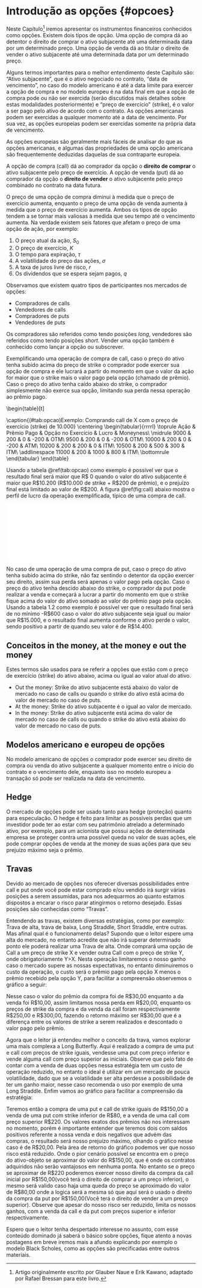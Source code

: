 # Introdução as opções {#opcoes}



Neste Capítulo[^11] iremos apresentar os instrumentos financeiros conhecidos como opções. Existem dois tipos de opção. Uma opção de compra dá ao detentor o direito de comprar o ativo subjacente até uma determinada data por um determinado preço. Uma opção de venda dá ao titular o direito de vender o ativo subjacente até uma determinada data por um determinado preço.

Alguns termos importantes para o melhor entendimento deste Capítulo são: “Ativo subjacente”, que é o ativo negociado no contrato, “data de vencimento”, no caso do modelo americano é até a data limite para exercer a opção de compra e no modelo europeu é na data final em que a opção de compra pode ou não ser exercida (serão discutidos mais detalhes sobre estas modalidades posteriormente) e “preço de exercício” (strike), é o valor a ser pago pelo ativo de acordo com o contrato. As opções americanas podem ser exercidas a qualquer momento até a data de vencimento. Por sua vez, as opções europeias podem ser exercidas somente na própria data de vencimento.

As opções europeias são geralmente mais fáceis de analisar do que as opções americanas, e algumas das propriedades de uma opção americana são frequentemente deduzidas daquelas de sua contraparte europeia.

A opção de compra (call) dá ao comprador da opção o **direito de comprar** o ativo subjacente pelo preço de exercício. A opção de venda (put) dá ao comprador da opção o **direito de vender** o ativo subjacente pelo preço combinado no contrato na data futura.

O preço de uma opção de compra diminui à medida que o preço de exercício
aumenta, enquanto o preço de uma opção de venda aumenta à medida que o preço de
exercício aumenta. Ambos os tipos de opção tendem a se tornar mais valiosas à medida que seu tempo até o vencimento aumenta. Na verdade existem seis fatores que afetam o preço de uma opção de ação, por exemplo:

1. O preço atual da ação, $S_0$
2. O preço de exercício, $K$
3. O tempo para expiração, $\tau$
4. A volatilidade do preço das ações, $\sigma$
5. A taxa de juros livre de risco, $r$
6. Os dividendos que se espera sejam pagos, $q$

Observamos que existem quatro tipos de participantes nos mercados de opções:

- Compradores de calls
- Vendedores de calls
- Compradores de puts
- Vendedores de puts

Os compradores são referidos como tendo posições _long_, vendedores são referidos
como tendo posições _short_. Vender uma opção também é conhecido como lançar a opção ou subscrever.

Exemplificando uma operação de compra de call, caso o preço do ativo tenha subido acima do preço de strike o comprador pode exercer sua opção de compra e ele lucrará a partir do momento em que o valor da ação for maior que o strike mais o valor pago pela opção (chamado de prêmio). Caso o preço do ativo tenha caído abaixo do strike, o comprador simplesmente não exerce sua opção, limitando sua perda nessa operação ao prêmio pago. 

\begin{table}[t]

\caption{(\#tab:opcao)Exemplo: Comprando call de X com o preço de exercício (strike) de 10.000}
\centering
\begin{tabular}{rrrrl}
\toprule
Ação & Prêmio Pago & Opção no Exercício & Lucro & Moneyness\\
\midrule
9000 & 200 & 0 & -200 & OTM\\
9500 & 200 & 0 & -200 & OTM\\
10000 & 200 & 0 & -200 & ATM\\
10200 & 200 & 200 & 0 & ITM\\
10500 & 200 & 500 & 300 & ITM\\
\addlinespace
11000 & 200 & 1000 & 800 & ITM\\
\bottomrule
\end{tabular}
\end{table}

Usando a tabela \@ref(tab:opcao) como exemplo é possível ver que o resultado final será maior que R\$ 0 quando o valor do ativo subjacente é maior que R\$10.200 (R\$10.000 de strike + R\$200 de prêmio), e o prejuízo final está limitado ao valor de R\$200. A figura \@ref(fig:call) abaixo mostra o perfil de lucro da operação exemplificada, típico de uma compra de call.

![(\#fig:call)Perfil de lucro típico de uma compra de call.](01-introducao-as-opcoes_files/figure-latex/call-1.pdf) 

No caso de uma operação de uma compra de put, caso o preço do ativo tenha subido acima do strike, não faz sentindo o detentor da opção exercer seu direito, assim sua perda será apenas o valor pago pela opção. Caso o preço do ativo tenha descido abaixo do strike, o comprador da put pode realizar a venda e começará a lucrar a partir do momento em que o strike fique acima do valor do ativo somado ao valor do prêmio pago pela opção. Usando a tabela 1.2 como exemplo é possível ver que o resultado final será de no mínimo -R\$600 caso o valor do ativo subjacente seja igual ou maior que R\$15.000, e o resultado final aumenta conforme o ativo perde o valor, sendo positivo a partir de quando seu valor é de R\$14.400.

## Conceitos in the money, at the money e out the money

Estes termos são usados para se referir a opções que estão com o preço de exercício (strike) do ativo abaixo, acima ou igual ao valor atual do ativo.

- Out the money: Strike do ativo subjacente está abaixo do valor de mercado no caso de calls ou quando o strike do ativo está acima do valor de mercado no caso de puts.   
- At the money: Strike do ativo subjacente é o igual ao valor de mercado.
- In the money: Strike do ativo subjacente está acima do valor de mercado no caso de calls ou quando o strike do ativo está abaixo do valor de mercado no caso de puts.

## Modelos americano e europeu de opções

No modelo americano de opções o comprador pode exercer seu direito de compra ou venda do ativo subjacente a qualquer momento entre o início do contrato e o vencimento dele, enquanto isso no modelo europeu a transação só pode ser realizada na data de vencimento.

## Hedge 

O mercado de opções pode ser usado tanto para hedge (proteção) quanto para especulação. O hedge é feito para limitar as possíveis perdas que um investidor pode ter ao estar com seu patrimônio atrelado a determinado ativo, por exemplo, para um acionista que possui ações de determinada empresa se proteger contra uma possível queda no valor de suas ações, ele pode comprar opções de venda at the money de suas ações para que seu prejuízo máximo seja o prêmio. 

## Travas 

Devido ao mercado de opções nos oferecer diversas possibilidades entre call e put onde você pode estar comprado e/ou vendido irá surgir várias posições a serem assumidas, para nos adequarmos ao quanto estamos dispostos a encarar o risco parar atingirmos o retorno desejado. Essas posições são conhecidas como “Travas”.

Entendendo as travas, existem diversas estratégias, como por exemplo:  Trava de alta, trava de baixa, Long Straddle, Short Straddle, entre outras. Mas afinal qual é o funcionamento delas? Supondo que o leitor espere uma alta do mercado, no entanto acredite que não irá superar determinado ponto ele poderá realizar uma Trava de alta. Onde comprará uma opção de Call a um preço de strike X e vender outra Call com o preço de strike Y, onde obrigatoriamente Y>X. Nesta operação limitaremos o nosso ganho caso o mercado supere as nossas expectativas, no entanto diminuiremos o custo da operação, o custo será o prêmio pago pela opção X menos o prêmio recebido pela opção Y, para facilitar a compreensão observemos o gráfico a seguir:
 
Nesse caso o valor do prêmio da compra foi de R\$30,00 enquanto a da venda foi R\$10,00, assim limitamos nossa perda em R\$20,00, enquanto os preços de strike da compra e da venda da call foram respectivamente R\$250,00 e R\$300,00, fazendo o retorno máximo ser R\$30,00 que é a diferença entre os valores de strike a serem realizados e descontado o valor pago pelo prêmio.

Agora que o leitor já entendeu melhor o conceito da trava, vamos explorar uma mais complexa a Long Butterfly. Aqui é realizado a compra de uma put e call com preços de strike iguais, vendesse uma put com preço inferior e vende alguma call com preço superior as iniciais. Observe que pelo fato de contar com a venda de duas opções nessa estratégia tem um custo de operação reduzido, no entanto o ideal é utilizar em um mercado de pouca volatilidade, dado que se a volatilidade ser alta perdesse a possibilidade de ter um ganho maior, nesse caso recomenda o uso por exemplo de uma Long Straddle. Enfim vamos ao gráfico para facilitar a compreensão da estratégia: 

Teremos então a compra de uma put e call de strike iguais de R\$150,00 a venda de uma put com strike inferior de R\$80, e a venda de uma call com preço superior R\$220. Os valores exatos dos prêmios não nos interessam no momento, porém é importante entender que teremos dois com saldos positivos referente a nossa venda e dois negativos que advém das compras, o resultado será nosso prejuízo máximo, olhando o gráfico nesse caso é de R\$20,00. Pela área de retorno do gráfico podemos ver que nosso risco está reduzido. Onde o pior cenário possível se encontra em o preço do ativo-objeto se aproximar do valor do R\$150,00, que é onde os contratos adquiridos não serão vantajosos em nenhuma ponta. No entanto se o preço se aproximar de R\$220 poderemos exercer nosso direito da compra da call inicial por R\$150,00(você terá o direito de comprar a um preço inferior), o mesmo será valido caso haja uma queda do preço se aproximado do valor de R\$80,00 onde a logica será a mesma só que aqui será o usado o direito da compra da put por R\$150,00(Você terá o direito de vender a um preço superior). Observe que apesar do nosso risco ser reduzido, limita os nossos ganhos, com a venda da call e da put com preços superior e inferior respectivamente.

Espero que o leitor tenha despertado interesse no assunto, com esse conteúdo dominado já saberá o básico sobre opções, fique atento a novas postagens em breve iremos mais a afundo explicando por exemplo o modelo Black Scholes, como as opções são precificadas entre outros materiais.

[^11]: Artigo originalmente escrito por Glauber Naue e Erik Kawano, adaptado por Rafael Bressan para este livro.
